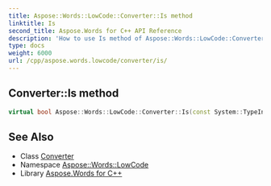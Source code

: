```yaml
---
title: Aspose::Words::LowCode::Converter::Is method
linktitle: Is
second_title: Aspose.Words for C++ API Reference
description: 'How to use Is method of Aspose::Words::LowCode::Converter class in C++.'
type: docs
weight: 6000
url: /cpp/aspose.words.lowcode/converter/is/
---
```

## Converter::Is method




```cpp
virtual bool Aspose::Words::LowCode::Converter::Is(const System::TypeInfo &target) const override
```

## See Also

* Class [Converter](../)
* Namespace [Aspose::Words::LowCode](../../)
* Library [Aspose.Words for C++](../../../)
